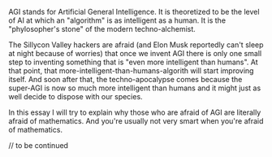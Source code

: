 AGI stands for Artificial General Intelligence. 
It is theoretized to be the level of AI at which an "algorithm" is as intelligent as a human. It is the "phylosopher's stone" of the modern techno-alchemist.

The Sillycon Valley hackers are afraid (and Elon Musk reportedly can't sleep at night because of worries) that once we invent AGI there is only one small step to inventing something that is "even more intelligent than humans". At that point, that more-intelligent-than-humans-algorith will start improving itself. And soon after that, the techno-apocalypse comes because the super-AGI is now so much more intelligent than humans and it might just as well decide to dispose with our species. 

In this essay I will try to explain why those who are afraid of AGI are literally afraid of mathematics. And you're usually not very smart when you're afraid of mathematics. 

// to be continued